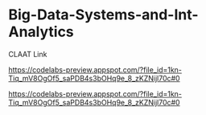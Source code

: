# Big-Data-Systems-and-Int-Analytics

CLAAT Link

https://codelabs-preview.appspot.com/?file_id=1kn-Tiq_mV8OgOf5_saPDB4s3bOHq9e_8_zKZNijl70c#0


https://codelabs-preview.appspot.com/?file_id=1kn-Tiq_mV8OgOf5_saPDB4s3bOHq9e_8_zKZNijl70c#0


